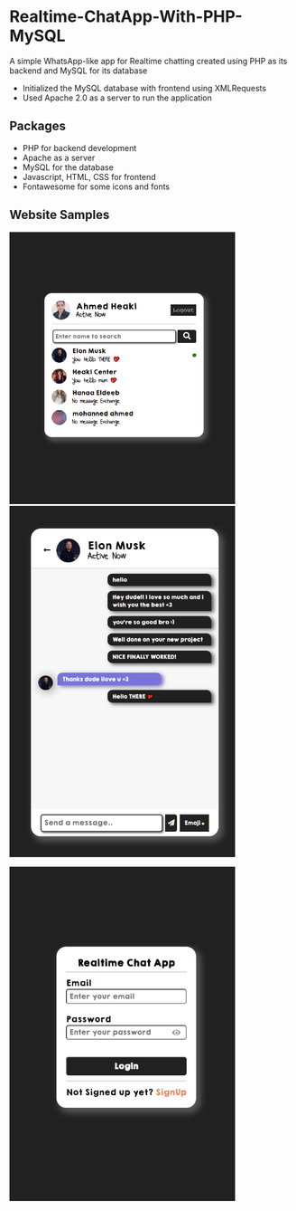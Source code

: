 # Realtime-ChatApp-With-PHP-MySQL
A simple WhatsApp-like app for Realtime chatting created using PHP as its  backend and MySQL for its database
* Initialized the MySQL database with frontend using XMLRequests
* Used Apache 2.0 as a server to run the application


## Packages
* PHP for backend development
* Apache as a server
* MySQL for the database
* Javascript, HTML, CSS for frontend
* Fontawesome for some icons and fonts


## Website Samples
<p>
<img width='400' heigh='450' src='https://github.com/ahmedheakl/Realtime-ChatApp-With-PHP-MySQL/blob/main/chats.png'>
<img width='400' heigh='450' src='https://github.com/ahmedheakl/Realtime-ChatApp-With-PHP-MySQL/blob/main/chat-messages.png'>
</p>
<img width='400' heigh='450' src='https://github.com/ahmedheakl/Realtime-ChatApp-With-PHP-MySQL/blob/main/login.png'>
